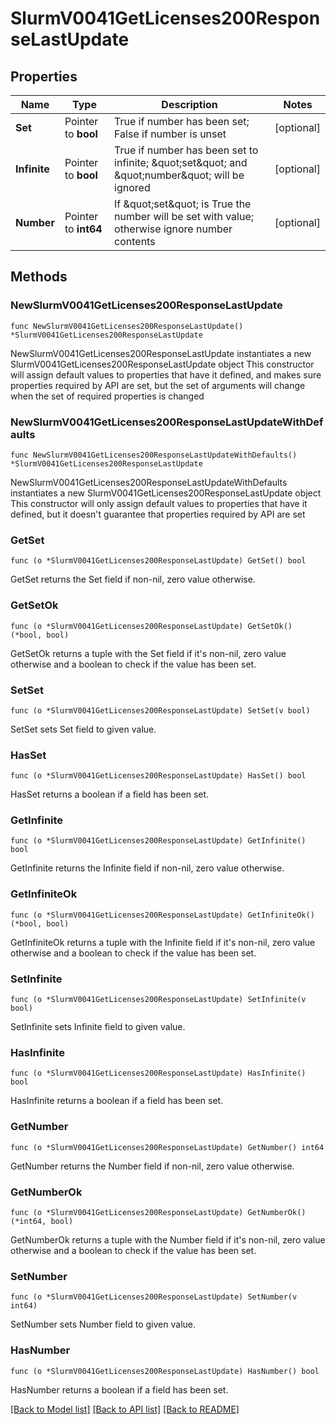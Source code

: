 # SlurmV0041GetLicenses200ResponseLastUpdate

## Properties

Name | Type | Description | Notes
------------ | ------------- | ------------- | -------------
**Set** | Pointer to **bool** | True if number has been set; False if number is unset | [optional] 
**Infinite** | Pointer to **bool** | True if number has been set to infinite; \&quot;set\&quot; and \&quot;number\&quot; will be ignored | [optional] 
**Number** | Pointer to **int64** | If \&quot;set\&quot; is True the number will be set with value; otherwise ignore number contents | [optional] 

## Methods

### NewSlurmV0041GetLicenses200ResponseLastUpdate

`func NewSlurmV0041GetLicenses200ResponseLastUpdate() *SlurmV0041GetLicenses200ResponseLastUpdate`

NewSlurmV0041GetLicenses200ResponseLastUpdate instantiates a new SlurmV0041GetLicenses200ResponseLastUpdate object
This constructor will assign default values to properties that have it defined,
and makes sure properties required by API are set, but the set of arguments
will change when the set of required properties is changed

### NewSlurmV0041GetLicenses200ResponseLastUpdateWithDefaults

`func NewSlurmV0041GetLicenses200ResponseLastUpdateWithDefaults() *SlurmV0041GetLicenses200ResponseLastUpdate`

NewSlurmV0041GetLicenses200ResponseLastUpdateWithDefaults instantiates a new SlurmV0041GetLicenses200ResponseLastUpdate object
This constructor will only assign default values to properties that have it defined,
but it doesn't guarantee that properties required by API are set

### GetSet

`func (o *SlurmV0041GetLicenses200ResponseLastUpdate) GetSet() bool`

GetSet returns the Set field if non-nil, zero value otherwise.

### GetSetOk

`func (o *SlurmV0041GetLicenses200ResponseLastUpdate) GetSetOk() (*bool, bool)`

GetSetOk returns a tuple with the Set field if it's non-nil, zero value otherwise
and a boolean to check if the value has been set.

### SetSet

`func (o *SlurmV0041GetLicenses200ResponseLastUpdate) SetSet(v bool)`

SetSet sets Set field to given value.

### HasSet

`func (o *SlurmV0041GetLicenses200ResponseLastUpdate) HasSet() bool`

HasSet returns a boolean if a field has been set.

### GetInfinite

`func (o *SlurmV0041GetLicenses200ResponseLastUpdate) GetInfinite() bool`

GetInfinite returns the Infinite field if non-nil, zero value otherwise.

### GetInfiniteOk

`func (o *SlurmV0041GetLicenses200ResponseLastUpdate) GetInfiniteOk() (*bool, bool)`

GetInfiniteOk returns a tuple with the Infinite field if it's non-nil, zero value otherwise
and a boolean to check if the value has been set.

### SetInfinite

`func (o *SlurmV0041GetLicenses200ResponseLastUpdate) SetInfinite(v bool)`

SetInfinite sets Infinite field to given value.

### HasInfinite

`func (o *SlurmV0041GetLicenses200ResponseLastUpdate) HasInfinite() bool`

HasInfinite returns a boolean if a field has been set.

### GetNumber

`func (o *SlurmV0041GetLicenses200ResponseLastUpdate) GetNumber() int64`

GetNumber returns the Number field if non-nil, zero value otherwise.

### GetNumberOk

`func (o *SlurmV0041GetLicenses200ResponseLastUpdate) GetNumberOk() (*int64, bool)`

GetNumberOk returns a tuple with the Number field if it's non-nil, zero value otherwise
and a boolean to check if the value has been set.

### SetNumber

`func (o *SlurmV0041GetLicenses200ResponseLastUpdate) SetNumber(v int64)`

SetNumber sets Number field to given value.

### HasNumber

`func (o *SlurmV0041GetLicenses200ResponseLastUpdate) HasNumber() bool`

HasNumber returns a boolean if a field has been set.


[[Back to Model list]](../README.md#documentation-for-models) [[Back to API list]](../README.md#documentation-for-api-endpoints) [[Back to README]](../README.md)


